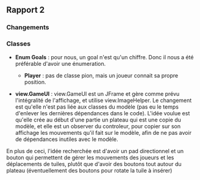 Rapport 2
-------------------
### Changements


###  Classes
- **Enum Goals** : pour nous, un goal n'est qu'un chiffre. Donc il nous a été préférable d'avoir une énumeration.
  - **Player** : pas de classe pion, mais un joueur connait sa propre position. 

- **view.GameUI** : view.GameUI est un JFrame et gère comme prévu l'intégralité de l'affichage, et utilise view.ImageHelper. Le changement est qu'elle n'est pas liée aux classes    du modèle (pas eu le temps d'enlever les dernières dépendances dans le code). L'idée voulue est qu'elle crée au début d'une partie un plateau qui est une copie du modèle, et elle est un observer du controleur, pour copier sur son affichage les mouvements qu'il fait sur le modèle, afin de ne pas avoir de dépendances inutiles avec le modèle.

En plus de ceci, l'idée recherchée est d'avoir un pad directionnel et un bouton qui permettent de gérer les mouvements des joueurs et les déplacements de tuiles, plutôt que d'avoir des boutons tout autour du plateau (éventuellement des boutons pour rotate la tuile à insérer) 



